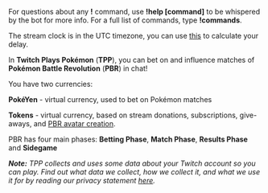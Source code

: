 For questions about any **!** command, use **!help [command]** to be whispered by the bot for more info. For a full list of commands, type **!commands**.

The stream clock is in the UTC timezone, you can use [this](https://time.is/UTC) to calculate your delay.

In **Twitch Plays Pokémon** (**TPP**), you can bet on and influence matches of **Pokémon Battle Revolution** (**PBR**) in chat!

You have two currencies:

**PokéYen** - virtual currency, used to bet on Pokémon matches

**Tokens** - virtual currency, based on stream donations, subscriptions, give-aways, and [PBR avatar creation](https://twitchplayspokemon.tv/avatars).

PBR has four main phases: **Betting Phase**, **Match Phase**, **Results Phase** and **Sidegame**

***Note:** TPP collects and uses some data about your Twitch account so you can play. Find out what data we collect, how we collect it, and what we use it for by reading our privacy statement [here](https://github.com/TwitchPlaysPokemon/tpp-streamdocs/blob/master/privacy/privacy-statement.md).*